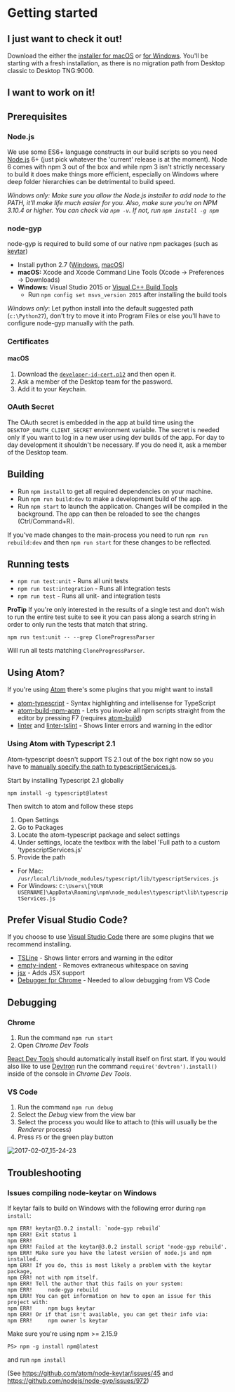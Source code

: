 # Getting started

## I just want to check it out! 

Download the either the [installer for macOS](https://central.github.com/deployments/desktop/desktop/latest/darwin) or [for Windows](https://central.github.com/deployments/desktop/desktop/latest/win32). You'll be starting with a fresh installation, as there is no migration path from Desktop classic to Desktop TNG:9000. 

## I want to work on it!
## Prerequisites

### Node.js

We use some ES6+ language constructs in our build scripts so you need [Node.js](https://nodejs.org) 6+ (just pick whatever the 'current' release is at the moment). Node 6 comes with npm 3 out of the box and while npm 3 isn't strictly necessary to build it does make things more efficient, especially on Windows where deep folder hierarchies can be detrimental to build speed.

*Windows only: Make sure you allow the Node.js installer to add node to the PATH, it'll make life much easier for you. Also, make sure you're on NPM 3.10.4 or higher. You can check via `npm -v`. If not, run `npm install -g npm`*

### node-gyp

node-gyp is required to build some of our native npm packages (such as [keytar](https://github.com/atom/node-keytar))

* Install python 2.7 ([Windows](https://www.python.org/downloads/windows/), [macOS](https://www.python.org/downloads/mac-osx/))
* **macOS:** Xcode and Xcode Command Line Tools (Xcode -> Preferences -> Downloads)
* **Windows:** Visual Studio 2015 or [Visual C++ Build Tools](http://go.microsoft.com/fwlink/?LinkId=691126)
  * Run `npm config set msvs_version 2015` after installing the build tools

*Windows only*: Let python install into the default suggested path (`c:\Python27`), don't try to move it into Program Files or else you'll have to configure node-gyp manually with the path.

### Certificates

#### macOS

1. Download the [`developer-id-cert.p12`](https://github.com/desktop/desktop-secrets/blob/master/developer-id-cert.p12) and then open it.
1. Ask a member of the Desktop team for the password.
1. Add it to your Keychain.

### OAuth Secret

The OAuth secret is embedded in the app at build time using the `DESKTOP_OAUTH_CLIENT_SECRET` environment variable. The secret is needed only if you want to log in a new user using dev builds of the app. For day to day development it shouldn't be necessary. If you do need it, ask a member of the Desktop team.

## Building

* Run `npm install` to get all required dependencies on your machine.
* Run `npm run build:dev` to make a development build of the app.
* Run `npm start` to launch the application. Changes will be compiled in the background. The app can then be reloaded to see the changes (Ctrl/Command+R).

If you've made changes to the main-process you need to run `npm run rebuild:dev` and then `npm run start` for these changes to be reflected.

## Running tests

- `npm run test:unit` - Runs all unit tests
- `npm run test:integration` - Runs all integration tests
- `npm run test` - Runs all unit- and integration tests

**ProTip** If you're only interested in the results of a single test and don't wish to run the entire test suite to see it you can pass along a search string in order to only run the tests that match that string.

```
npm run test:unit -- --grep CloneProgressParser
```

Will run all tests matching `CloneProgressParser`.

## Using Atom?

If you're using [Atom](https://atom.io/) there's some plugins that you might want to install

* [atom-typescript](https://atom.io/packages/atom-typescript) - Syntax highlighting and intellisense for TypeScript
* [atom-build-npm-apm](https://atom.io/packages/build-npm-apm) - Lets you invoke all npm scripts straight from the editor by pressing F7 (requires [atom-build](https://atom.io/packages/build))
* [linter](https://atom.io/packages/linter) and [linter-tslint](https://atom.io/packages/linter-tslint) - Shows linter errors and warning in the editor

### Using Atom with Typescript 2.1

Atom-typescript doesn't support TS 2.1 out of the box right now so you have to [manually specify the path to typescriptServices.js](https://github.com/TypeStrong/atom-typescript/issues/1003#issuecomment-231793772).

Start by installing Typescript 2.1 globally

`npm install -g typescript@latest`

Then switch to atom and follow these steps

1. Open Settings
2. Go to Packages
3. Locate the atom-typescript package and select settings
4. Under settings, locate the textbox with the label 'Full path to a custom 'typescriptServices.js'
5. Provide the path
 * For Mac: `/usr/local/lib/node_modules/typescript/lib/typescriptServices.js`
 * For Windows: `C:\Users\[YOUR USERNAME]\AppData\Roaming\npm\node_modules\typescript\lib\typescriptServices.js`
 
## Prefer Visual Studio Code?
 
If you choose to use [Visual Studio Code](https://code.visualstudio.com/) there are some plugins that we recommend installing.

* [TSLine](https://marketplace.visualstudio.com/items?itemName=eg2.tslint) - Shows linter errors and warning in the editor
* [empty-indent](https://marketplace.visualstudio.com/items?itemName=DmitryDorofeev.empty-indent) - Removes extraneous whitespace on saving
* [jsx](https://marketplace.visualstudio.com/items?itemName=TwentyChung.jsx) - Adds JSX support
* [Debugger fpr Chrome](https://marketplace.visualstudio.com/items?itemName=msjsdiag.debugger-for-chrome) - Needed to allow debugging from VS Code

## Debugging

### Chrome 

1. Run the command `npm run start`
2. Open _Chrome Dev Tools_

[React Dev Tools](https://chrome.google.com/webstore/detail/react-developer-tools/fmkadmapgofadopljbjfkapdkoienihi?hl=en) should automatically install itself on first start. If you would also like to use [Devtron](http://electron.atom.io/devtron/) run the command `require('devtron').install()` inside of the console in _Chrome Dev Tools_.

### VS Code

1. Run the command `npm run debug`
2. Select the _Debug_ view from the view bar
3. Select the process you would like to attach to (this will usually be the _Renderer_ process)
4. Press `F5` or the green play button

![2017-02-07_15-24-23](https://cloud.githubusercontent.com/assets/1715082/22712204/90ca44fa-ed49-11e6-9110-ffa9c1d4f752.jpg)

## Troubleshooting

### Issues compiling node-keytar on Windows

If keytar fails to build on Windows with the following error during `npm install`:

```
npm ERR! keytar@3.0.2 install: `node-gyp rebuild`
npm ERR! Exit status 1
npm ERR!
npm ERR! Failed at the keytar@3.0.2 install script 'node-gyp rebuild'.
npm ERR! Make sure you have the latest version of node.js and npm installed.
npm ERR! If you do, this is most likely a problem with the keytar package,
npm ERR! not with npm itself.
npm ERR! Tell the author that this fails on your system:
npm ERR!     node-gyp rebuild
npm ERR! You can get information on how to open an issue for this project with:
npm ERR!     npm bugs keytar
npm ERR! Or if that isn't available, you can get their info via:
npm ERR!     npm owner ls keytar
```

Make sure you're using npm >= 2.15.9

```
PS> npm -g install npm@latest
```

and run `npm install`

(See https://github.com/atom/node-keytar/issues/45 and https://github.com/nodejs/node-gyp/issues/972)
